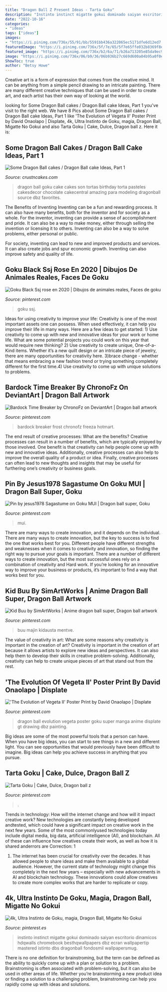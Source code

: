 ```yaml
---
title: "Dragon Ball Z Present Ideas - Tarta Goku"
description: "Instinto instinct migatte gokui dominado saiyan escritorio dinamicos hdqwalls chromebook besthqwallpapers dbz ecran wallpapertip mastered istinto dbs dragonball fondosmil wallpapersmug"
date: "2022-10-16"
categories:
- "ideas"
tags: ["ideas"]
images:
- "https://i.pinimg.com/736x/55/91/bb/5591bb436a322065ec5171dfe6d12ed7.jpg"
featuredImage: "https://i.pinimg.com/736x/5f/7e/65/5f7e65ffe032b8369f8e605192aadec3.jpg"
featured_image: "https://i.pinimg.com/736x/b2/6a/71/b26a713205e85da9ec92831ae67f25b7.jpg"
image: "https://i.pinimg.com/736x/06/b9/36/06b936b27c669d600a04b95a0f0eb145.jpg"
ShowToc: true
author: "Betsy Howe"
---
```



Creative art is a form of expression that comes from the creative mind. It can be anything from a simple pencil drawing to an intricate painting. There are many different creative techniques that can be used in order to create art, and each artist has their own way of looking at the world.

	

		
looking for Some Dragon Ball cakes / Dragon Ball cake Ideas, Part 1 you've visit to the right web. We have 8 Pics about Some Dragon Ball cakes / Dragon Ball cake Ideas, Part 1 like &#039;The Evolution of Vegeta II&#039; Poster Print by David Onaolapo | Displate, 4k, Ultra Instinto de Goku, magia, Dragon Ball, Migatte No Gokui and also Tarta Goku | Cake, Dulce, Dragon ball z. Here it is:
		
    
## Some Dragon Ball Cakes / Dragon Ball Cake Ideas, Part 1

<img loading=lazy src="http://www.crustncakes.com/blog/wp-content/uploads/2015/06/6d0826aaa7e0dd6d721822821198c723.jpg" onerror="this.onerror=null;this.src='https://tse1.mm.bing.net/th?id=OIP.-c3agOA_mhFhEJf2MgCKpwHaLG&amp;pid=15.1';" alt="Some Dragon Ball cakes / Dragon Ball cake Ideas, Part 1">

_Source: crustncakes.com_

>dragon ball goku cake cakes son tortas birthday torta pasteles cakesdecor chocolate cakecentral amazing para modeling dragonball source dbz favorites. 

	

The Benefits of Inventing
Inventing can be a fun and rewarding process. It can also have many benefits, both for the inventor and for society as a whole.
For the inventor, inventing can provide a sense of accomplishment and pride. It can also be a way to make money, either through selling the invention or licensing it to others. Inventing can also be a way to solve problems, either personal or public.

For society, inventing can lead to new and improved products and services. It can also create jobs and spur economic growth. Inventing can also improve safety and quality of life.

    
## Goku Black Ssj Rose En 2020 | Dibujos De Animales Reales, Faces De Goku

<img loading=lazy src="https://i.pinimg.com/736x/b2/6a/71/b26a713205e85da9ec92831ae67f25b7.jpg" onerror="this.onerror=null;this.src='https://tse4.mm.bing.net/th?id=OIP.SxLWh5fPBrXr9rF6xWx-bQHaPY&amp;pid=15.1';" alt="Goku Black Ssj rose en 2020 | Dibujos de animales reales, Faces de goku">

_Source: pinterest.com_

>goku ssj. 

	

Ideas for using creativity to improve your life:
Creativity is one of the most important assets one can possess. When used effectively, it can help you improve their life in many ways. Here are a few ideas to get started: 1) Use creativity to come up with new and innovative ideas for your work or home life. What are some potential projects you could work on this year that would require new thinking? 2) Use creativity to create unique, One-of-a-Kind items. Whether it’s a new quilt design or an intricate piece of jewelry, there are many opportunities for creativity here. 3)brace change - whether that means embracing a new fashion trend or trying something completely different for the first time.4) Use creativity to come up with unique solutions to problems.

    
## Bardock Time Breaker By ChronoFz On DeviantArt | Dragon Ball Artwork

<img loading=lazy src="https://i.pinimg.com/736x/88/0d/06/880d06b7166204818243d4b8ebf94cea.jpg" onerror="this.onerror=null;this.src='https://tse4.mm.bing.net/th?id=OIP._X0VlEwmj00fSJW3XAYHjgHaJ7&amp;pid=15.1';" alt="Bardock Time Breaker by ChronoFz on DeviantArt | Dragon ball artwork">

_Source: pinterest.com_

>bardock breaker frost chronofz freeza hotmart. 

	

The end result of creative processes: What are the benefits?
Creative processes can result in a number of benefits, which are typically enjoyed by those involved. One benefit is that creativity can help people come up with new and innovative ideas. Additionally, creative processes can also help to improve the overall quality of a product or idea. Finally, creative processes can often lead to new thoughts and insights that may be useful for furthering one’s creativity or business goals.

    
## Pin By Jesus1978 Sagastume On Goku MUI | Dragon Ball Super, Goku

<img loading=lazy src="https://i.pinimg.com/736x/43/1f/16/431f166d1ea32fe433de99ebabc6e460.jpg" onerror="this.onerror=null;this.src='https://tse1.mm.bing.net/th?id=OIP.PKPkBFV7spVGfCdJy1ylNgHaJ3&amp;pid=15.1';" alt="Pin by jesus1978 Sagastume on Goku MUI | Dragon ball super, Goku">

_Source: pinterest.com_

>mui. 

	

There are many ways to create innovation, and it depends on the individual.
There are many ways to create innovation, but the key to success is to find the one that works best for you. Different people have different strengths and weaknesses when it comes to creativity and innovation, so finding the right way to pursue your goals is important. There are a number of different ways to create innovation, but the most successful ones rely on a combination of creativity and Hard work. If you’re looking for an innovative way to improve your business or products, it’s important to find a way that works best for you.

    
## Kid Buu By SimArtWorks | Anime Dragon Ball Super, Dragon Ball Artwork

<img loading=lazy src="https://i.pinimg.com/736x/5f/7e/65/5f7e65ffe032b8369f8e605192aadec3.jpg" onerror="this.onerror=null;this.src='https://tse1.mm.bing.net/th?id=OIP.mOkfAQtc6wIMa8CxlCDOBwHaLC&amp;pid=15.1';" alt="Kid Buu by SimArtWorks | Anime dragon ball super, Dragon ball artwork">

_Source: pinterest.com_

>buu majin kidausta mentve. 

	

The value of creativity in art: What are some reasons why creativity is important in the creation of art?
Creativity is important in the creation of art because it allows artists to explore new ideas and perspectives. It can also help them to develop their skills in creative problem-solving. Additionally, creativity can help to create unique pieces of art that stand out from the rest.

    
## &#039;The Evolution Of Vegeta II&#039; Poster Print By David Onaolapo | Displate

<img loading=lazy src="https://i.pinimg.com/736x/55/91/bb/5591bb436a322065ec5171dfe6d12ed7.jpg" onerror="this.onerror=null;this.src='https://tse1.mm.bing.net/th?id=OIP.y1BtwILiwnhEsulgU0LNUAHaKX&amp;pid=15.1';" alt="&#039;The Evolution of Vegeta II&#039; Poster Print by David Onaolapo | Displate">

_Source: pinterest.com_

>dragon ball evolution vegeta poster goku super manga anime displate gt drawing dbz painting. 

	

Big ideas are some of the most powerful tools that a person can have. When you have big ideas, you can start to see things in a new and different light. You can see opportunities that would previously have been difficult to imagine. Big ideas can help you achieve success in anything that you pursue.

    
## Tarta Goku | Cake, Dulce, Dragon Ball Z

<img loading=lazy src="https://i.pinimg.com/736x/d1/26/69/d12669855c922e79da017cbefa09994a.jpg" onerror="this.onerror=null;this.src='https://tse4.mm.bing.net/th?id=OIP.PqbMhfjHRiJQuLP3E1_gogHaJ3&amp;pid=15.1';" alt="Tarta Goku | Cake, Dulce, Dragon ball z">

_Source: pinterest.com_

>. 

	

Trends in technology: How will the internet change and how will it impact creative work?
New technologies are constantly being developed andtested, which could have a significant impact on creative work in the next few years. Some of the most commonlyused technologies today include digital media, big data, artificial intelligence (AI), and blockchain. All of these can influence how creatives create their work, as well as how it is shared anderrors are Correction: 1
1) The internet has been crucial for creativity over the decades. It has allowed people to share ideas and make them available to a global audience. However, the current state of technology might change this completely in the next few years – especially with new advancements in AI and blockchain technology. These innovations could allow creatives to create more complex works that are harder to replicate or copy.

    
## 4k, Ultra Instinto De Goku, Magia, Dragon Ball, Migatte No Gokui

<img loading=lazy src="https://i.pinimg.com/736x/06/b9/36/06b936b27c669d600a04b95a0f0eb145.jpg" onerror="this.onerror=null;this.src='https://tse3.mm.bing.net/th?id=OIP.Yk6D1QTzIkjyYFrGjZr4AAAAAA&amp;pid=15.1';" alt="4k, Ultra Instinto de Goku, magia, Dragon Ball, Migatte No Gokui">

_Source: pinterest.es_

>instinto instinct migatte gokui dominado saiyan escritorio dinamicos hdqwalls chromebook besthqwallpapers dbz ecran wallpapertip mastered istinto dbs dragonball fondosmil wallpapersmug. 

	

There is no one definition for brainstroming, but the term can be defined as the ability to quickly come up with a plan or solution to a problem. Brainstroming is often associated with problem-solving, but it can also be used in other areas of life. Whether you’re brainstorming a new product idea or finding a solution to a challenging problem, brainstroming can help you rapidly come up with ideas and solutions.

